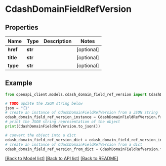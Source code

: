 # CdashDomainFieldRefVersion


## Properties

Name | Type | Description | Notes
------------ | ------------- | ------------- | -------------
**href** | **str** |  | [optional] 
**title** | **str** |  | [optional] 
**type** | **str** |  | [optional] 

## Example

```python
from openapi_client.models.cdash_domain_field_ref_version import CdashDomainFieldRefVersion

# TODO update the JSON string below
json = "{}"
# create an instance of CdashDomainFieldRefVersion from a JSON string
cdash_domain_field_ref_version_instance = CdashDomainFieldRefVersion.from_json(json)
# print the JSON string representation of the object
print(CdashDomainFieldRefVersion.to_json())

# convert the object into a dict
cdash_domain_field_ref_version_dict = cdash_domain_field_ref_version_instance.to_dict()
# create an instance of CdashDomainFieldRefVersion from a dict
cdash_domain_field_ref_version_from_dict = CdashDomainFieldRefVersion.from_dict(cdash_domain_field_ref_version_dict)
```
[[Back to Model list]](../README.md#documentation-for-models) [[Back to API list]](../README.md#documentation-for-api-endpoints) [[Back to README]](../README.md)


